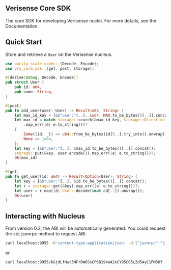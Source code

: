 ## Verisense Core SDK

The core SDK for developing Verisense nuclei. For more details, see the Documentation.

## Quick Start

Store and retrieve a `User` on the Verisense nucleus.

```rust
use parity_scale_codec::{Decode, Encode};
use vrs_core_sdk::{get, post, storage};

#[derive(Debug, Decode, Encode)]
pub struct User {
    pub id: u64,
    pub name: String,
}

#[post]
pub fn add_user(user: User) -> Result<u64, String> {
    let max_id_key = [&b"user:"[..], &u64::MAX.to_be_bytes()[..]].concat();
    let max_id = match storage::search(&max_id_key, storage::Direction::Reverse)
        .map_err(|e| e.to_string())?
    {
        Some((id, _)) => u64::from_be_bytes(id[5..].try_into().unwrap()) + 1,
        None => 1u64,
    };
    let key = [&b"user:"[..], &max_id.to_be_bytes()[..]].concat();
    storage::put(&key, user.encode()).map_err(|e| e.to_string())?;
    Ok(max_id)
}

#[get]
pub fn get_user(id: u64) -> Result<Option<User>, String> {
    let key = [&b"user:"[..], &id.to_be_bytes()[..]].concat();
    let r = storage::get(&key).map_err(|e| e.to_string())?;
    let user = r.map(|d| User::decode(&mut &d[..]).unwrap());
    Ok(user)
}
```

## Interacting with Nucleus

From version 0.2, the ABI will be automatically generated. You could request the `abi` jsonrpc method to request ABI.

``` bash
curl localhost:9955 -H'content-type:application/json' -d'{"jsonrpc":"2.0","id":1,"method":"nucleus_abi","params":["kGjdLfHwt3NFrDW6SsCP6B194oA2xCY95CG5LZd5AyC1PM3Hf"]}'
```

or

``` bash
curl localhost:9955/kGjdLfHwt3NFrDW6SsCP6B194oA2xCY95CG5LZd5AyC1PM3Hf -H'content-type:application/json' -d'{"jsonrpc":"2.0","id":1,"method":"abi","params":[]}'
```
